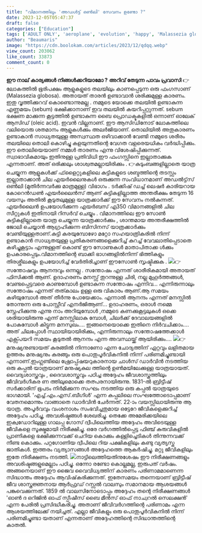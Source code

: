 ```yaml
---
title: "വിമാനത്തിലും 'അഡൾട്ട് ഒൺലി' സേവനം ഉണ്ടോ ?"
date: 2023-12-05T05:47:37
draft: false
categories: ["Education"]
tags: ['ADULT ONLY', 'aeroplane', 'evolution', 'happy', 'Malassezia globosa']
author: "Beaumaris"
image: "https://cdn.boolokam.com/articles/2023/12/qdqq.webp"
view_count: 203062
like_count: 33873
comment_count: 0
---
```


**ഈ നാല് കാര്യങ്ങൾ നിങ്ങൾക്കറിയാമോ ?** **അറിവ് തേടുന്ന പാവം പ്രവാസി** 👉ലോകത്തിൽ ഭൂരിപക്ഷം ആളുകളുടെ തലയിലും കാണപ്പെടുന്ന ഒരു ഫംഗസാണ് (Malassezia globosa). അതായത് താരൻ ഉണ്ടാവാൻ ശരിക്കുമുള്ള കാരണം. ഇതു വൃത്തിക്കുറവ് കൊണ്ടൊന്നുമല്ല . നമ്മുടെ യോക്കെ തലയിൽ ഉണ്ടാകുന്ന എണ്ണമയം (sebum) ഭക്ഷിക്കാനാണ് ഇവ തലയിൽ കയറിപ്പറ്റുന്നത്. sebum ഭക്ഷണ മാക്കുന്ന കൂട്ടത്തിൽ ഉണ്ടാകുന്ന ബൈ പ്രൊഡക്ടുകളിൽ ഒന്നാണ് ഓലേക് ആസിഡ് (oleic acid). ഇവൻ വില്ലനാണ്. ഈ ആസിഡിനോട് ലോകത്തിലെ വലിയൊരു ശതമാനം ആളുകൾക്കും അലർജിയാണ്. തൊലിയിൽ അതുകാരണം ഉണ്ടാകാൻ സാധ്യതയുള്ള അസ്വസ്ഥത ഒഴിവാക്കാൻ വേണ്ടി നമ്മുടെ ശരീരം തലയിലെ തൊലി കൊഴിച്ചു കളയുന്നതിന്റെ വേഗത വളരെയധികം വർദ്ധിപ്പിക്കും. ഈ തൊലിയെയാണ് നമ്മൾ താരണം എന്നു വിശേഷിപ്പിക്കുന്നത്. സ്വാഭാവികമായും ഇതിനുള്ള പ്രതിവിധി ഈ ഫംഗസ്സിനെ ഇല്ലാതാക്കുക എന്നതാണ്. അത് ഒരിക്കലും ശാശ്വതമല്ലായിരിക്കും . 👉കുടുംബങ്ങളില്ലാതെ യാത്ര ചെയ്യുന്ന ആളുകള്‍ക്ക് ഫ്‌ളൈറ്റുകളിലെ കുട്ടികളുടെ ശബ്ദത്തിന്റെ തടസ്സം ഇല്ലാതാക്കാന്‍ ചില എയര്‍ലൈനുകൾ ഒരുക്കുന്ന സംവിധാനമാണ് അഡല്‍ട്ട്‌സ് ഒണ്‍ലി (മുതിര്‍ന്നവര്‍ക്കു മാത്രമുള്ള) വിഭാഗം . ടര്‍ക്കിഷ് ഡച്ച് ലെഷര്‍ കാരിയറായ കോറെന്‍ഡണ്‍ എയര്‍ലൈന്‍സ് ആണ് കുട്ടികളില്ലാത്ത അന്തരീക്ഷം തേടുന്ന 16 വയസും അതില്‍ കൂടുതലുമുള്ള യാത്രക്കാര്‍ക്ക് ഈ സേവനം നല്‍കുന്നത്. എയര്‍ലൈന്‍ ഉപയോഗിക്കുന്ന എയര്‍ബസ് എ350 വിമാനങ്ങളില്‍ ചില സീറ്റുകള്‍ ഇതിനായി റിസര്‍വ് ചെയ്യും . വിമാനത്തിലെ ഈ സോണ്‍ കുട്ടികളില്ലാതെ യാത്ര ചെയ്യുന്ന യാത്രക്കാര്‍ക്കും , ശാന്തമായ അന്തരീക്ഷത്തില്‍ ജോലി ചെയ്യാന്‍ ആഗ്രഹിക്കുന്ന ബിസിനസ് യാത്രക്കാര്‍ക്കും വേണ്ടിയുള്ളതാണ്.കുട്ടി കരയുമ്പോഴോ മറ്റോ സഹയാത്രികരില്‍ നിന്ന് ഉണ്ടാകാന്‍ സാധ്യതയുള്ള പ്രതികരണങ്ങളെക്കുറിച്ച് കുറച്ച് വേവലാതിപ്പെടാതെ കഴിച്ചുകൂട്ടാം എന്നുള്ളത് കൊണ്ട് ഈ സോണുകള്‍ മാതാപിതാക്ക ള്‍ക്കും ഉപകാരപ്പെടും.വിമാനത്തിന്റെ ബാക്കി ഭാഗങ്ങളില്‍നിന്ന് ഭിത്തികളും തിരശ്ശീലകളും ഉപയോഗിച്ച് വേര്‍തിരിച്ചാണ് ഈസോണ്‍ സൃഷ്ടിക്കുക . ![](https://cdn.boolokam.com/articles/2023/12/wwwwe.jpg)👉സന്തോഷവും ആനന്ദവും ഒന്നല്ല . സന്തോഷം എന്നത് ശാരീരികമായി അതായത് ഫിസിക്കൽ ആണ്. ഉദാഹരണം മനസ്സ് തുറന്നുള്ള ചിരി, നല്ല മുഹൂർത്തങ്ങൾ, വേണ്ടപ്പെട്ടവരെ കാണുമ്പോൾ ഉണ്ടാകുന്ന സന്തോഷം എന്നിവ... എന്നിരുന്നാലും സന്തോഷം എന്നത് തത്കാലം ഉള്ള ഒരു വികാരം ആണ്.ആ സമയം കഴിയുമ്പോൾ അത് തീർന്നു പോയേക്കാം. എന്നാൽ ആനന്ദം എന്നത് മനസ്സിൽ തോന്നുന്ന ഒരു പോസ്റ്റീവ് എനർജിആണ്... ഉദാഹരണം, ഒരാൾ നമ്മെ സ്നേഹിക്കുന്നു എന്നു നാം അറിയുമ്പോൾ ,നമ്മുടെ കണക്കുകൂട്ടലുകൾ ഒക്കെ ശരിയായിരുന്നു എന്ന് മനസ്സിലാകു മ്പോൾ, ചിലർക്ക് ദേവാലയങ്ങളിൽ പോകുമ്പോൾ കിട്ടുന്ന മനസുഖം.... ഇങ്ങനെയൊക്കെ ഇതിനെ നിർവചിക്കാം.... അത് ചിലപ്പോൾ സ്ഥായിയായിരിക്കും, എന്നിരുന്നാലും സന്തോഷത്തേക്കാൾ എക്സ്പയറി സമയം കൂടുതൽ ആനന്ദം എന്ന അവസ്ഥയ്ക്ക് ആയിരിക്കും.... ![](https://cdn.boolokam.com/articles/2023/12/qww.jpg)👉മനുഷ്യനുണ്ടായത് കുരങ്ങില്‍ നിന്നാണോ എന്ന ചോദ്യത്തിന് ഏറ്റവും ലളിതമായ ഉത്തരം മനുഷ്യനും കുരങ്ങും ഒരു പൊതുപൂര്‍വികനില്‍ നിന്ന് പരിണമിച്ചുണ്ടായി എന്നാണ്.ഇംഗ്ലണ്ടിലെ ഷ്രോപ്പ്ഷയറുകാരനായ ചാള്‍സ് ഡാര്‍വിന്‍ നടത്തിയ ഒരു കപ്പല്‍ യാത്രയാണ് മനുഷ്യകുല ത്തിന്റെ ഉണ്‍മയിലേക്കുള്ള യാത്രയായത്. വൈദ്യശാസ്ത്രവും , ദൈവശാസ്ത്രവും പഠിച്ച അദ്ദേഹം ജീവശാസ്ത്രത്തിലും ജീവിവര്‍ഗീകര ണ ത്തിലുമൊക്കെ തത്പരനായിരുന്നു. 1831-ല്‍ ബ്രിട്ടീഷ് സര്‍ക്കാരിന് ഭൂപടം നിര്‍മിക്കുന്ന സംഘം നടത്തിയ ഒരു കപ്പല്‍ യാത്രയുടെ ഭാഗമായി. 'എച്ച്.എം.എസ്.ബീഗിള്‍' എന്ന കപ്പലിലെ സംഘത്തോടൊപ്പമാണ് വേതനമൊന്നും വാങ്ങാതെ ഡാര്‍വിന്‍ ചേര്‍ന്നത്. 22-ാം വയസ്സിലായിരുന്നു ആ യാത്ര. അപൂര്‍വവും വംശനാശം സംഭവിച്ചതുമായ ഒട്ടേറേ ജീവികളെക്കുറിച്ച് അദ്ദേഹം പഠിച്ചു, അവശിഷ്ടങ്ങള്‍ ശേഖരിച്ചു. തെക്കേ അമേരിക്കയിലെ ഇക്വഡോറിലുള്ള ഗാലപ്പ ഗോസ് ദ്വീപിലെത്തിയ അദ്ദേഹം അവിടെയുള്ള ജീവികളെ സൂക്ഷ്മമായി നിരീക്ഷിച്ചു. ഒരേ വര്‍ഗത്തില്‍പ്പെട്ട ഫിഞ്ച് കുരുവികളില്‍ പ്രാണികളെ ഭക്ഷിക്കുന്നവക്ക് ചെറിയ കൊക്കും കള്ളിച്ചെടികള്‍ തിന്നുന്നവക്ക് നീണ്ട കൊക്കും. പറ്റഗോണിയ ദ്വീപിലെ റിയ പക്ഷികളിലും കണ്ടു വ്യത്യസ്ത ജാതികള്‍. ഇത്തരം വ്യത്യാസങ്ങള്‍ അദ്ദേഹത്തെ ആകര്‍ഷിച്ചു. മറ്റു ജീവികളിലും ഇതേ നിരീക്ഷണം നടത്തി. ![](https://cdn.boolokam.com/articles/2023/12/wfwffwwfww.jpg)നാട്ടിലെത്തിയതിനുശേഷം ഈ നിരീക്ഷണങ്ങളും അവശിഷ്ടങ്ങളുമെല്ലാം പഠിച്ചു. ഒന്നോ രണ്ടോ കൊല്ലമല്ല, ഇരുപത് വര്‍ഷം. അങ്ങനെയാണ് ഈ ജൈവ വൈവിധ്യത്തിന് കാരണം പരിണാമമാണെന്ന സിദ്ധാന്തം അദ്ദേഹം ആവിഷ്‌കരിക്കുന്നത്. ഇതേസമയം തന്നെയാണ് ബ്രിട്ടീഷ് ജീവ ശാസ്ത്രജ്ഞനായ ആര്‍ഫ്രഡ് റസ്സല്‍ വാലസും സമാനമായ ആശയങ്ങള്‍ പങ്കുവെക്കുന്നത്. 1859 ല്‍ വാലസിനോടൊപ്പം അദ്ദേഹം തന്റെ നിരീക്ഷണങ്ങള്‍ 'ഓണ്‍ ദ ഒറിജിന്‍ ഓഫ് സ്പീഷീസ് ബൈ മീന്‍സ് ഓഫ് നാച്വറല്‍ സെലക്ഷന്‍' എന്ന പേരില്‍ പ്രസിദ്ധീകരിച്ചു. അതാണ് ജീവിവര്‍ഗത്തിന്റെ പരിണാമം എന്ന ആശയത്തിലേക്ക് നയിച്ചത്. എല്ലാ ജീവികളും ഒരു പൊതുപൂര്‍വികനില്‍ നിന്ന് പരിണമിച്ചുണ്ടാ യതാണ് എന്നതാണ് അദ്ദേഹത്തിന്റെ സിദ്ധാന്തത്തിന്റെ കാതല്‍.
